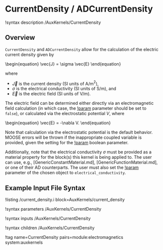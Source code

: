 # CurrentDensity / ADCurrentDensity

!syntax description /AuxKernels/CurrentDensity

## Overview

`CurrentDensity` and `ADCurrentDensity` allow for the calculation of the electric
current density given by

\begin{equation}
  \vec{J} = \sigma \vec{E}
\end{equation}

where

- $\vec{J}$ is the current density (SI units of A/m$^2$),
- $\sigma$ is the electrical conductivity (SI units of S/m), and
- $\vec{E}$ is the electric field (SI units of V/m).

The electric field can be determined either directly via an electromagnetic field
calculation (in which case, the [!param](/AuxKernels/CurrentDensity/electrostatic) 
parameter should be set to `false`), or calculated via the electrostatic potential 
$V$, where

\begin{equation}
  \vec{E} = -\nabla V.
\end{equation}

Note that calculation via the electrostatic potential is the default behavior.
MOOSE errors will be thrown if the inappropriate coupled variable is provided,
given the setting for the [!param](/AuxKernels/CurrentDensity/electrostatic) 
boolean parameter.

Additionally, note that the electrical conductivity $\sigma$ must be provided
as a material property for the block(s) this kernel is being applied to. The
user can use, e.g., [GenericConstantMaterial.md], [GenericFunctionMaterial.md],
or one of their AD counterparts. The user must also set the
[!param](/Materials/GenericConstantMaterial/prop_names) parameter of the chosen
object to `electrical_conductivity`.

## Example Input File Syntax

!listing /current_density.i block=AuxKernels/current_density

!syntax parameters /AuxKernels/CurrentDensity

!syntax inputs /AuxKernels/CurrentDensity

!syntax children /AuxKernels/CurrentDensity

!tag name=CurrentDensity pairs=module:electromagnetics system:auxkernels
